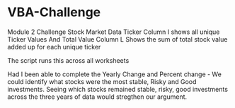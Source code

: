 # VBA-Challenge
 Module 2 Challenge Stock Market Data 
 Ticker Column I shows all unique Ticker Values
 And Total Value Column L Shows the sum of total stock value added up for each unique ticker 
 
 The script runs this across all worksheets 
 
 Had I been able to complete the Yearly Change and Percent change - We could identify what stocks were the most stable, Risky and Good investments. 
 Seeing which stocks remained stable, risky, good investments across the three years of data would stregthen our argument. 
 
 
